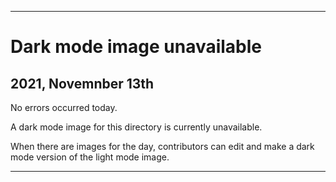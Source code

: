 
***

# Dark mode image unavailable

## 2021, Novemnber 13th

No errors occurred today.

A dark mode image for this directory is currently unavailable.

When there are images for the day, contributors can edit and make a dark mode version of the light mode image.

***
